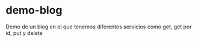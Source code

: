 # demo-blog

Demo de un blog en el que tenemos diferentes servicios como get, get por id, put y delete
